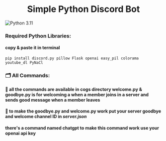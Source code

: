 <h1 align="center">Simple Python Discord Bot</h1>

<img alt="Python 3.11" src="https://img.shields.io/badge/Python-3.11-blue">

### Required Python Libraries:
#### copy & paste it in terminal 

`pip install discord.py pillow Flask openai easy_pil colorama youtube_dl PyNaCl`

### 🗂 All Commands:
#### 📄 all the commands are available in cogs directory welcome.py & goodbye.py is for welcoming a when a member joins in a server and sends good message when a member leaves 

#### 📄 to make the goodbye.py and welcome.py work put your server goodbye and welcome channel ID in _server.json_

#### there's a command named chatgpt to make this command work use your openai api key 

